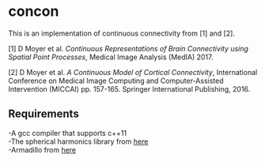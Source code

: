 # concon

This is an implementation of continuous connectivity from [1] and [2].

[1] D Moyer et al. *Continuous Representations of Brain Connectivity using Spatial Point Processes*, Medical Image Analysis (MedIA) 2017.  

[2] D Moyer et al. *A Continuous Model of Cortical Connectivity*, International Conference on Medical Image Computing and Computer-Assisted Intervention (MICCAI) pp. 157-165. Springer International Publishing, 2016.  


Requirements
----
-A gcc compiler that supports c++11   
-The spherical harmonics library from [here](https://github.com/google/spherical-harmonics)  
-Armadillo from [here](http://arma.sourceforge.net/)  


